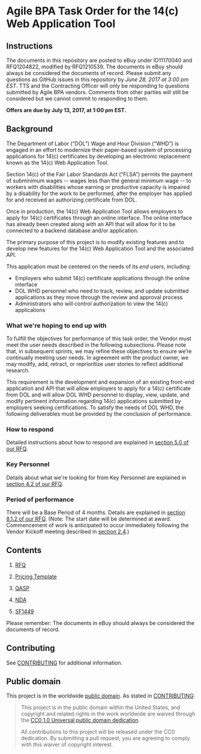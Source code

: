 # Agile BPA Task Order for the 14(c) Web Application Tool

## Instructions

The documents in this repository are posted to eBuy under ID11170040 and RFQ1204822, modified by RFQ1210539. The documents in eBuy should always be considered the documents of record. Please submit any questions as GitHub issues in this repository by *June 28, 2017 at 3:00 pm EST*. TTS and the Contracting Officer will only be responding to questions submitted by Agile BPA vendors. Comments from other parties will still be considered but we cannot commit to responding to them.

**Offers are due by July 13, 2017, at 1:00 pm EST.**

## Background

The Department of Labor (“DOL”) Wage and Hour Division (“WHD”) is engaged in an effort to modernize their paper-based system of processing applications for 14(c) certificates by developing an electronic replacement known as the 14(c) Web Application Tool.
 
Section 14(c) of the Fair Labor Standards Act (“FLSA”) permits the payment of subminimum wages -- wages less than the general minimum wage -- to workers with disabilities whose earning or productive capacity is impaired by a disability for the work to be performed, after the employer has applied for and received an authorizing certificate from DOL.
 
Once in production, the 14(c) Web Application Tool allows employers to apply for 14(c) certificates through an online interface. The online interface has already been created along with an API that will allow for it to be connected to a backend database and/or application.
 
The primary purpose of this project is to modify existing features and to develop new features for the 14(c) Web Application Tool and the associated API.

This application must be centered on the needs of its *end users*, including:
- Employers who submit 14(c) certificate applications through the online interface
- DOL WHD personnel who need to track, review, and update submitted applications as they move through the review and approval process
- Administrators who will control authorization to view the 14(c) applications

### What we're hoping to end up with

To fulfill the objectives for performance of this task order, the Vendor must meet the user needs described in the following subsections. Please note that, in subsequent sprints, we may refine these objectives to ensure we’re continually meeting user needs. In agreement with the product owner, we may modify, add, retract, or reprioritize user stories to reflect additional research.
 
This requirement is the development and expansion of an existing front-end application and API that will allow employers to apply for a 14(c) certificate from DOL and will allow DOL WHD personnel to display, view, update, and modify pertinent information regarding 14(c) applications submitted by employers seeking certifications. To satisfy the needs of DOL WHD, the following deliverables must be provided by the conclusion of performance.


### How to respond

Detailed instructions about how to respond are explained in [section 5.0 of our RFQ](solicitation_documents/RFQ.md#50-instructions-to-offerors).

### Key Personnel

Details about what we're looking for from Key Personnel are explained in [section 4.2 of our RFQ](solicitation_documents/RFQ.md#42-key-personnel).

### Period of performance

There will be a Base Period of 4 months. Details are explained in [section 8.1.2 of our RFQ](solicitation_documents/RFQ.md#812-period-place-and-hours-of-performance). (Note: The start date will be determined at award. Commencement of work is anticipated to occur immediately following the Vendor Kickoff meeting described in [section 2.4](solicitation_documents/RFQ.md#24-post-award-orientation-conference).)

## Contents

1. [RFQ](solicitation_documents/RFQ.md)

2. [Pricing Template](solicitation_documents/Pricing_Template.xlsx)

3. [QASP](solicitation_documents/QASP.md)

4. [NDA](solicitation_documents/NDA.md)

5. [SF1449](solicitation_documents/SF1449.pdf)

Please remember: The documents in eBuy should always be considered the documents of record.

## Contributing

See [CONTRIBUTING](CONTRIBUTING.md) for additional information.


## Public domain

This project is in the worldwide [public domain](LICENSE.md). As stated in [CONTRIBUTING](CONTRIBUTING.md):

> This project is in the public domain within the United States, and copyright and related rights in the work worldwide are waived through the [CC0 1.0 Universal public domain dedication](https://creativecommons.org/publicdomain/zero/1.0/).
>
> All contributions to this project will be released under the CC0 dedication. By submitting a pull request, you are agreeing to comply with this waiver of copyright interest.
